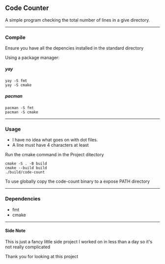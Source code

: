 ## Code Counter
A simple program checking the total number of lines in a give directory.

---

### Compile 

Ensure you have all the depencies installed in the standard directory

Using a package manager:

##### yay
```
yay -S fmt
yay -S cmake
```
##### pacman
```
pacman -S fmt
pacman -S cmake
```
---

### Usage
- I have no idea what goes on with dot files.
- A line must have 4 characters at least

Run the cmake command in the Project ditectory
```
cmake -S . -B build
cmake --build build
./build/code-count
```

To use globally copy the code-count binary to a expose PATH directory

---
### Dependencies
- fmt
- cmake

---
#### Side Note
This is just a fancy little side project I worked on in less than a day so it's not really complicated

Thank you for looking at this project 
